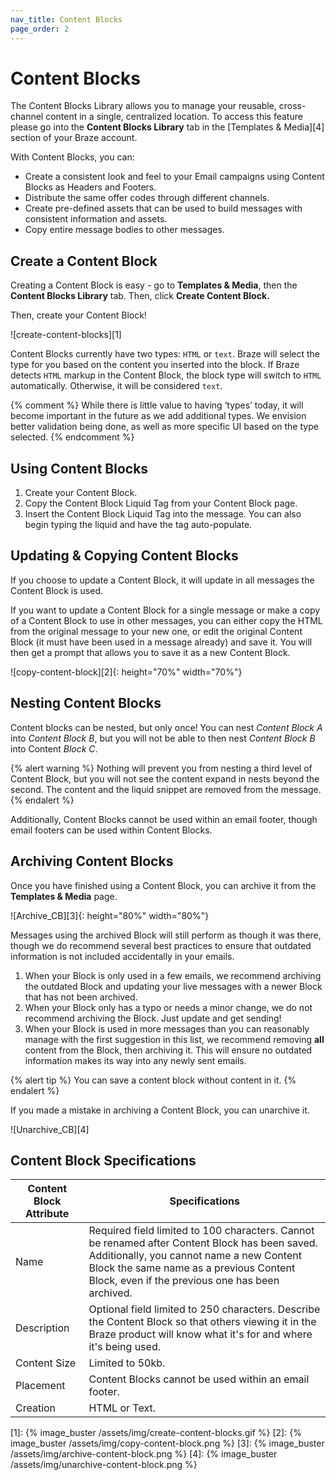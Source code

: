 ```yaml
---
nav_title: Content Blocks
page_order: 2
---
```


# Content Blocks

The Content Blocks Library allows you to manage your reusable, cross-channel content in a single, centralized location. To access this feature please go into the __Content Blocks Library__ tab in the [Templates & Media][4] section of your Braze account.

With Content Blocks, you can:

- Create a consistent look and feel to your Email campaigns using Content Blocks as Headers and Footers.
- Distribute the same offer codes through different channels.
- Create pre-defined assets that can be used to build messages with consistent information and assets.
- Copy entire message bodies to other messages.

## Create a Content Block

Creating a Content Block is easy - go to __Templates & Media__, then the __Content Blocks Library__ tab. Then, click __Create Content Block.__

Then, create your Content Block!

![create-content-blocks][1]

Content Blocks currently have two types: `HTML` or `text`. Braze will select the type for you based on the content you inserted into the block. If Braze detects `HTML` markup in the Content Block, the block type will switch to `HTML` automatically. Otherwise, it will be considered `text`.  

{% comment %}
While there is little value to having ‘types’ today, it will become important in the future as we add additional types.  We envision better validation being done, as well as more specific UI based on the type selected.
{% endcomment %}

## Using Content Blocks

1. Create your Content Block.
2. Copy the Content Block Liquid Tag from your Content Block page.
3. Insert the Content Block Liquid Tag into the message. You can also begin typing the liquid and have the tag auto-populate.

## Updating & Copying Content Blocks

If you choose to update a Content Block, it will update in all messages the Content Block is used.

If you want to update a Content Block for a single message or make a copy of a Content Block to use in other messages, you can either copy the HTML from the original message to your new one, or edit the original Content Block (it must have been used in a message already) and save it. You will then get a prompt that allows you to save it as a new Content Block.

![copy-content-block][2]{: height="70%" width="70%"}

## Nesting Content Blocks

Content blocks can be nested, but only once! You can nest _Content Block A_ into _Content Block B_, but you will not be able to then nest _Content Block B_ into Content _Block C_.

{% alert warning %}
Nothing will prevent you from nesting a third level of Content Block, but you will not see the content expand in nests beyond the second. The content and the liquid snippet are removed from the message.
{% endalert %}

Additionally, Content Blocks cannot be used within an email footer, though email footers can be used within Content Blocks.

## Archiving Content Blocks

Once you have finished using a Content Block, you can archive it from the __Templates & Media__ page.

![Archive_CB][3]{: height="80%" width="80%"}

Messages using the archived Block will still perform as though it was there, though we do recommend several best practices to ensure that outdated information is not included accidentally in your emails.

1. When your Block is only used in a few emails, we recommend archiving the outdated Block and updating your live messages with a newer Block that has not been archived.
2. When your Block only has a typo or needs a minor change, we do not recommend archiving the Block. Just update and get sending!
3. When your Block is used in more messages than you can reasonably manage with the first suggestion in this list, we recommend removing __all__ content from the Block, then archiving it. This will ensure no outdated information makes its way into any newly sent emails.

{% alert tip %}
  You can save a content block without content in it.
{% endalert %}

If you made a mistake in archiving a Content Block, you can unarchive it.  

![Unarchive_CB][4]

## Content Block Specifications

| Content Block Attribute | Specifications |
|---|---|
| Name | Required field limited to 100 characters. Cannot be renamed after Content Block has been saved. Additionally, you cannot name a new Content Block the same name as a previous Content Block, even if the previous one has been archived. |
| Description | Optional field limited to 250 characters. Describe the Content Block so that others viewing it in the Braze product will know what it's for and where it's being used. |
| Content Size | Limited to 50kb. |
| Placement | Content Blocks cannot be used within an email footer. |
| Creation | HTML or Text. |

[1]: {% image_buster /assets/img/create-content-blocks.gif %}
[2]: {% image_buster /assets/img/copy-content-block.png %}
[3]: {% image_buster /assets/img/archive-content-block.png %}
[4]: {% image_buster /assets/img/unarchive-content-block.png %}
